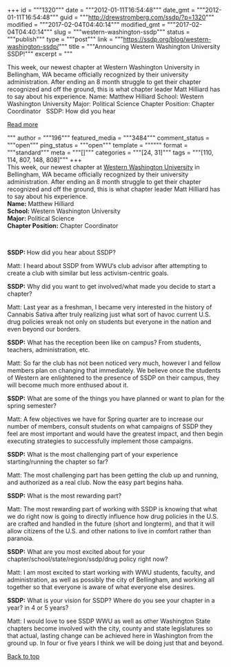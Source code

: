 +++
id = """1320"""
date = """2012-01-11T16:54:48"""
date_gmt = """2012-01-11T16:54:48"""
guid = """http://drewstromberg.com/ssdp/?p=1320"""
modified = """2017-02-04T04:40:14"""
modified_gmt = """2017-02-04T04:40:14"""
slug = """western-washington-ssdp"""
status = """publish"""
type = """post"""
link = """https://ssdp.org/blog/western-washington-ssdp/"""
title = """Announcing Western Washington University SSDP!"""
excerpt = """<p>This week, our newest chapter at Western Washington University in Bellingham, WA became officially recognized by their university administration. After ending an 8 month struggle to get their chapter recognized and off the ground, this is what chapter leader Matt Hilliard has to say about his experience. Name: Matthew Hilliard School: Western Washington University Major: Political Science Chapter Position: Chapter Coordinator &nbsp; SSDP: How did you hear</p>
<div class="h10"></div>
<p><a class="more-link2 flat" href="https://ssdp.org/blog/western-washington-ssdp/">Read more</a></p>
"""
author = """196"""
featured_media = """3484"""
comment_status = """open"""
ping_status = """open"""
template = """"""
format = """standard"""
meta = """[]"""
categories = """[24, 31]"""
tags = """[110, 114, 807, 148, 808]"""
+++
<div>This week, our newest chapter at <a href="http://ssdp.org/chapters/western/washington/western-washington-university">Western Washington University</a> in Bellingham, WA became officially recognized by their university administration. After ending an 8 month struggle to get their chapter recognized and off the ground, this is what chapter leader Matt Hilliard has to say about his experience.</div>

<div></div>

<div><strong>Name: </strong>Matthew Hilliard</div>

<div><strong>School: </strong>Western Washington University</div>

<div><strong>Major: </strong>Political Science</div>

<div><strong>Chapter Position:</strong> Chapter Coordinator</div>

&nbsp;



<strong>SSDP: </strong>How did you hear about SSDP?



Matt: I heard about SSDP from WWU&#8217;s club advisor after attempting to create a club with similar but less activism-centric goals.



<strong>SSDP:</strong> Why did you want to get involved/what made you decide to start a chapter?



Matt: Last year as a freshman, I became very interested in the history of Cannabis Sativa after truly realizing just what sort of havoc current U.S. drug policies wreak not only on students but everyone in the nation and even beyond our borders.



<strong>SSDP:</strong> What has the reception been like on campus? From students, teachers, administration, etc.



Matt: So far the club has not been noticed very much, however I and fellow members plan on changing that immediately. We believe once the students of Western are enlightened to the presence of SSDP on their campus, they will become much more enthused about it.



<strong>SSDP:</strong> What are some of the things you have planned or want to plan for the spring semester?



Matt: A few objectives we have for Spring quarter are to increase our number of members, consult students on what campaigns of SSDP they feel are most important and would have the greatest impact, and then begin executing strategies to successfully implement those campaigns.



<strong>SSDP:</strong> What is the most challenging part of your experience starting/running the chapter so far?



Matt: The most challenging part has been getting the club up and running, and authorized as a real club. Now the easy part begins haha.



<strong>SSDP:</strong> What is the most rewarding part?



Matt: The most rewarding part of working with SSDP is knowing that what we do right now is going to directly influence how drug policies in the U.S. are crafted and handled in the future (short and longterm), and that it will allow citizens of the U.S. and other nations to live in comfort rather than paranoia.



<strong>SSDP:</strong> What are you most excited about for your chapter/school/state/region/ssdp/drug policy right now?



Matt: I am most excited to start working with WWU students, faculty, and administration, as well as possibly the city of Bellingham, and working all together so that everyone is aware of what everyone else desires.



<strong>SSDP:</strong> What is your vision for SSDP? Where do you see your chapter in a year? in 4 or 5 years?



Matt: I would love to see SSDP WWU as well as other Washington State chapters become involved with the city, county and state legislatures so that actual, lasting change can be achieved here in Washington from the ground up. In four or five years I think we will be doing just that and beyond.



<a title="Back to Top" href="http://ssdp.org/news/blog/western-washington-ssdp#top">Back to top</a>
